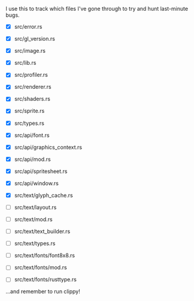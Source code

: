 I use this to track which files I've gone through to try and hunt
last-minute bugs.

- [x] src/error.rs
- [x] src/gl_version.rs
- [x] src/image.rs
- [x] src/lib.rs
- [x] src/profiler.rs
- [x] src/renderer.rs
- [x] src/shaders.rs
- [x] src/sprite.rs
- [x] src/types.rs

- [x] src/api/font.rs
- [x] src/api/graphics_context.rs
- [x] src/api/mod.rs
- [x] src/api/spritesheet.rs
- [x] src/api/window.rs

- [x] src/text/glyph_cache.rs
- [ ] src/text/layout.rs
- [ ] src/text/mod.rs
- [ ] src/text/text_builder.rs
- [ ] src/text/types.rs

- [ ] src/text/fonts/font8x8.rs
- [ ] src/text/fonts/mod.rs
- [ ] src/text/fonts/rusttype.rs

...and remember to run clippy!

